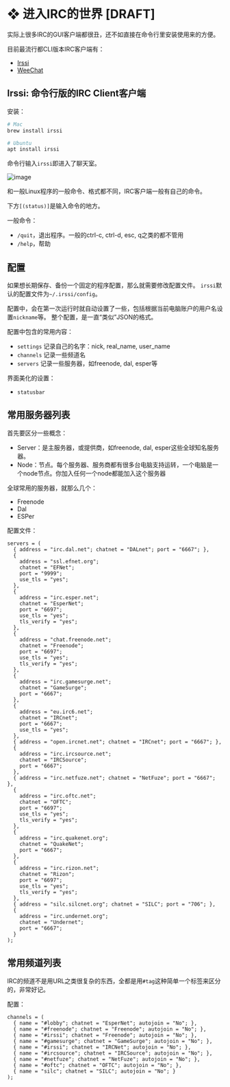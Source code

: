 # ❖ 进入IRC的世界 [DRAFT]


实际上很多IRC的GUI客户端都很丑，还不如直接在命令行里安装使用来的方便。

目前最流行都CLI版本IRC客户端有：
- [Irssi](https://irssi.org/download/)
- [WeeChat](https://weechat.org/about/)

## Irssi: 命令行版的IRC Client客户端 

安装：
```sh
# Mac
brew install irssi

# Ubuntu
apt install irssi
```

命令行输入`irssi`即进入了聊天室。

![image](https://user-images.githubusercontent.com/14041622/52466685-1a81b700-2bbe-11e9-8e39-d40154a49ca0.png)

和一般Linux程序的一般命令、格式都不同，IRC客户端一般有自己的命令。

下方`[(status)]`是输入命令的地方。

一般命令：
- `/quit`，退出程序。一般的ctrl-c, ctrl-d, esc, q之类的都不管用
- `/help`，帮助


## 配置

如果想长期保存、备份一个固定的程序配置，那么就需要修改配置文件。
`irssi`默认的配置文件为`~/.irssi/config`。

配置中，会在第一次运行时就自动设置了一些，包括根据当前电脑账户的用户名设置`nickname`等。
整个配置，是一直“类似”JSON的格式。

配置中包含的常用内容：
- `settings` 记录自己的名字：nick, real_name, user_name
- `channels` 记录一些频道名
- `servers` 记录一些服务器，如freenode, dal, esper等

界面美化的设置：
- `statusbar`




## 常用服务器列表

首先要区分一些概念：
- Server：是主服务器，或提供商，如freenode, dal, esper这些全球知名服务器。
- Node：节点。每个服务器、服务商都有很多台电脑支持运转，一个电脑是一个node节点。你加入任何一个node都能加入这个服务器

全球常用的服务器，就那么几个：
- Freenode
- Dal
- ESPer

配置文件：
```
servers = (
  { address = "irc.dal.net"; chatnet = "DALnet"; port = "6667"; },
  {
    address = "ssl.efnet.org";
    chatnet = "EFNet";
    port = "9999";
    use_tls = "yes";
  },
  {
    address = "irc.esper.net";
    chatnet = "EsperNet";
    port = "6697";
    use_tls = "yes";
    tls_verify = "yes";
  },
  {
    address = "chat.freenode.net";
    chatnet = "Freenode";
    port = "6697";
    use_tls = "yes";
    tls_verify = "yes";
  },
  {
    address = "irc.gamesurge.net";
    chatnet = "GameSurge";
    port = "6667";
  },
  {
    address = "eu.irc6.net";
    chatnet = "IRCnet";
    port = "6667";
    use_tls = "yes";
  },
  { address = "open.ircnet.net"; chatnet = "IRCnet"; port = "6667"; },
  {
    address = "irc.ircsource.net";
    chatnet = "IRCSource";
    port = "6667";
  },
  { address = "irc.netfuze.net"; chatnet = "NetFuze"; port = "6667"; },
  {
    address = "irc.oftc.net";
    chatnet = "OFTC";
    port = "6697";
    use_tls = "yes";
    tls_verify = "yes";
  },
  {
    address = "irc.quakenet.org";
    chatnet = "QuakeNet";
    port = "6667";
  },
  {
    address = "irc.rizon.net";
    chatnet = "Rizon";
    port = "6697";
    use_tls = "yes";
    tls_verify = "yes";
  },
  { address = "silc.silcnet.org"; chatnet = "SILC"; port = "706"; },
  {
    address = "irc.undernet.org";
    chatnet = "Undernet";
    port = "6667";
  }
);
```

## 常用频道列表

IRC的频道不是用URL之类很复杂的东西，全都是用`#tag`这种简单一个标签来区分的，非常好记。

配置：
```
channels = (
  { name = "#lobby"; chatnet = "EsperNet"; autojoin = "No"; },
  { name = "#freenode"; chatnet = "Freenode"; autojoin = "No"; },
  { name = "#irssi"; chatnet = "Freenode"; autojoin = "No"; },
  { name = "#gamesurge"; chatnet = "GameSurge"; autojoin = "No"; },
  { name = "#irssi"; chatnet = "IRCNet"; autojoin = "No"; },
  { name = "#ircsource"; chatnet = "IRCSource"; autojoin = "No"; },
  { name = "#netfuze"; chatnet = "NetFuze"; autojoin = "No"; },
  { name = "#oftc"; chatnet = "OFTC"; autojoin = "No"; },
  { name = "silc"; chatnet = "SILC"; autojoin = "No"; }
);
```